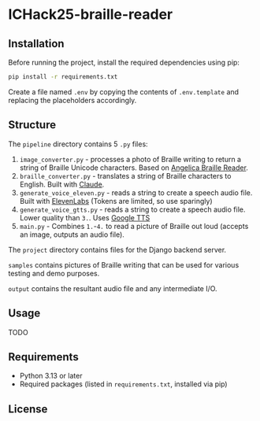 # ICHack25-braille-reader

## Installation

Before running the project, install the required dependencies using pip:

```sh
pip install -r requirements.txt
```

Create a file named `.env` by copying the contents of `.env.template` and replacing the placeholders accordingly.

## Structure

The `pipeline` directory contains 5 `.py` files:
1. `image_converter.py` - processes a photo of Braille writing to return a string of Braille Unicode characters. Based on [Angelica Braille Reader](https://angelina-reader.ru/).
2. `braille_converter.py` - translates a string of Braille characters to English. Built with [Claude](https://claude.ai/).
3. `generate_voice_eleven.py` - reads a string to create a speech audio file. Built with [ElevenLabs](https://elevenlabs.io/) (Tokens are limited, so use sparingly)
4. `generate_voice_gtts.py` - reads a string to create a speech audio file. Lower quality than `3.`. Uses [Google TTS](https://cloud.google.com/text-to-speech)
5. `main.py` - Combines `1.`-`4.` to read a picture of Braille out loud (accepts an image, outputs an audio file).

The `project` directory contains files for the Django backend server.

`samples` contains pictures of Braille writing that can be used for various testing and demo purposes.

`output` contains the resultant audio file and any intermediate I/O.

## Usage

TODO

## Requirements
- Python 3.13 or later
- Required packages (listed in `requirements.txt`, installed via pip)

## License
